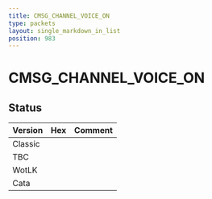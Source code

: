 ```yaml
---
title: CMSG_CHANNEL_VOICE_ON
type: packets
layout: single_markdown_in_list
position: 983
---
```


# CMSG_CHANNEL_VOICE_ON

## Status

Version | Hex | Comment
---------- | ---------- | ---------- 
Classic |  |  
TBC |  |  
WotLK |  |  
Cata |  |  

